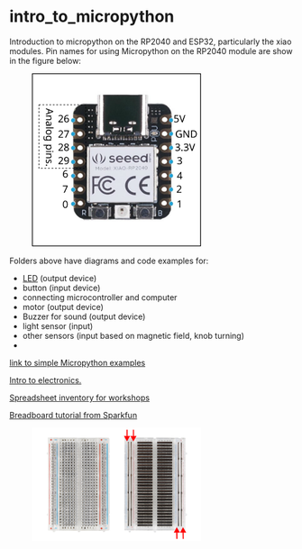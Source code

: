 # intro_to_micropython
Introduction to micropython on the RP2040 and ESP32, particularly the xiao modules.  Pin names for using Micropython on the RP2040 module are show in the figure below:

<figure>
  <img src="./images/xiao_rp2040.svg" width="300" alt="rp2040"/>
 </figure>

Folders above have diagrams and code examples for:
 - [LED](./LED) (output device) 
 - button (input device)
 - connecting microcontroller and computer
 - motor (output device)
 - Buzzer for sound (output device)
 - light sensor (input)
 - other sensors (input based on magnetic field, knob turning)
 - 

[link to simple Micropython examples](https://ionian-specialist-1bb.notion.site/Simple-examples-using-XIAO-modules-and-Micropython-fdc9b43a77ea43ea92c72b8b70e38cb5)



[Intro to electronics.](https://roberthart56.github.io/SCFAB/SC_lab/Electronics/electronics_basics/electronic_basics.html)


[Spreadsheet inventory for workshops](https://docs.google.com/spreadsheets/d/1ea21Ol0HnfFcnW5KguXi43tg_k-Ri7uJ2SghusxsvjQ/edit?usp=sharing)

[Breadboard tutorial from Sparkfun](https://learn.sparkfun.com/tutorials/how-to-use-a-breadboard/all)

<figure>
  <img src="./images/breadboard.jpg" width="300" alt="rp2040"/>
 </figure>

